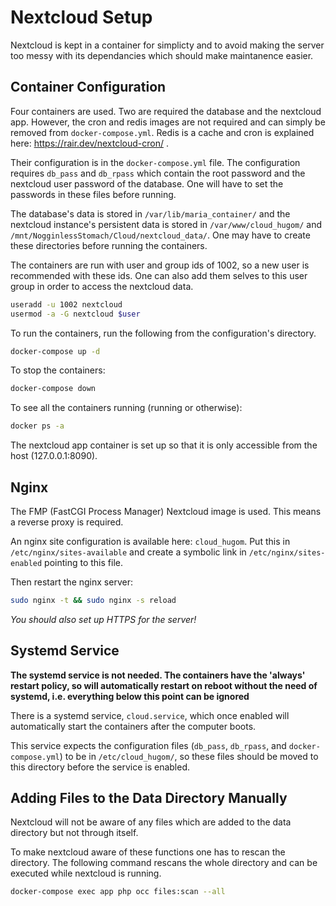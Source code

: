 # Nextcloud Setup

Nextcloud is kept in a container for simplicty
and to avoid making the server too messy with its dependancies
which should make maintanence easier.

## Container Configuration

Four containers are used. Two are required the database and the nextcloud app.
However, the cron and redis images are not required and can simply be removed
from `docker-compose.yml`.
Redis is a cache and cron is explained here: https://rair.dev/nextcloud-cron/ .


Their configuration is in the `docker-compose.yml` file.
The configuration requires `db_pass` and `db_rpass` which contain the root
password and the nextcloud user password of the database.
One will have to set the passwords in these files before running.

The database's data is stored in `/var/lib/maria_container/` and
the nextcloud instance's persistent data is stored in `/var/www/cloud_hugom/`
and `/mnt/NogginlessStomach/Cloud/nextcloud_data/`.
One may have to create these directories before running the containers.

The containers are run with user and group ids of 1002, so a new user is
recommended with these ids. One can also add them selves to this user group in
order to access the nextcloud data.

```sh
useradd -u 1002 nextcloud
usermod -a -G nextcloud $user
```

To run the containers, run the following from the configuration's directory.

```sh
docker-compose up -d
```

To stop the containers:

```sh
docker-compose down
```

To see all the containers running (running or otherwise):

```sh
docker ps -a
```

The nextcloud app container is set up so that it is only accessible from the
host (127.0.0.1:8090).

## Nginx

The FMP (FastCGI Process Manager) Nextcloud image is used.
This means a reverse proxy is required.

An nginx site configuration is available here: `cloud_hugom`.
Put this in `/etc/nginx/sites-available` and create a symbolic link in
`/etc/nginx/sites-enabled` pointing to this file.

Then restart the nginx server:

```sh
sudo nginx -t && sudo nginx -s reload
```

*You should also set up HTTPS for the server!*

## Systemd Service

**The systemd service is not needed.
The containers have the 'always' restart policy,
so will automatically restart on reboot without the need of systemd,
i.e. everything below this point can be ignored**

There is a systemd service, `cloud.service`, which once enabled will
automatically start the containers after the computer boots.

This service expects the configuration files (`db_pass`, `db_rpass`, and
`docker-compose.yml`) to be in `/etc/cloud_hugom/`,
so these files should be moved to this directory before the service is enabled.


## Adding Files to the Data Directory Manually

Nextcloud will not be aware of any files which are added to the data directory
but not through itself.

To make nextcloud aware of these functions one has to rescan the directory.
The following command rescans the whole directory and can be executed while
nextcloud is running.

```sh
docker-compose exec app php occ files:scan --all
```
